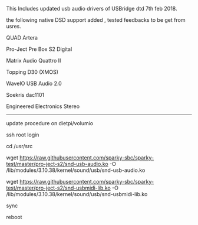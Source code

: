 This Includes updated usb audio drivers of USBridge dtd 7th feb 2018.

the following native DSD support added , tested feedbacks to be get from usres.

QUAD Artera

Pro-Ject Pre Box S2 Digital

Matrix Audio Quattro II 

Topping D30 (XMOS)

WaveIO USB Audio 2.0

Soekris dac1101

Engineered Electronics Stereo

*************************************
update procedure on dietpi/volumio

ssh root login

cd /usr/src

wget https://raw.githubusercontent.com/sparky-sbc/sparky-test/master/pro-ject-s2/snd-usb-audio.ko -O /lib/modules/3.10.38/kernel/sound/usb/snd-usb-audio.ko

wget https://raw.githubusercontent.com/sparky-sbc/sparky-test/master/pro-ject-s2/snd-usbmidi-lib.ko -O /lib/modules/3.10.38/kernel/sound/usb/snd-usbmidi-lib.ko

sync

reboot




